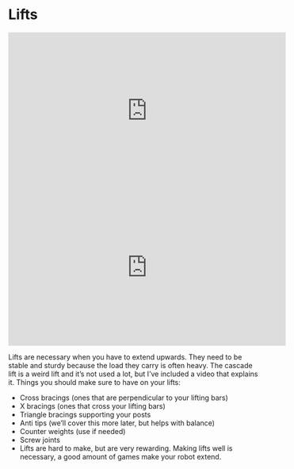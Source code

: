 # Lifts

<iframe width="560" height="316" src="https://www.youtube.com/embed/hYC-bCeYGm0" title="Robotics Introduction - Subsystems - 4B/DR4B" frameborder="0" allow="accelerometer; autoplay; clipboard-write; encrypted-media; gyroscope; picture-in-picture; web-share" allowfullscreen></iframe>

<iframe width="560" height="316" src="https://www.youtube.com/embed/diXEm9aw1Dc" title="cascade lift prototype 1" frameborder="0" allow="accelerometer; autoplay; clipboard-write; encrypted-media; gyroscope; picture-in-picture; web-share" allowfullscreen></iframe>

Lifts are necessary when you have to extend upwards. They need to be stable and sturdy because the load they carry is often heavy. The cascade lift is a weird lift and it’s not used a lot, but I’ve included a video that explains it. Things you should make sure to have on your lifts:

- Cross bracings (ones that are perpendicular to your lifting bars)
- X bracings (ones that cross your lifting bars)
- Triangle bracings supporting your posts
- Anti tips (we’ll cover this more later, but helps with balance)
- Counter weights (use if needed)
- Screw joints
- Lifts are hard to make, but are very rewarding. Making lifts well is necessary, a good amount of games make your robot extend.
